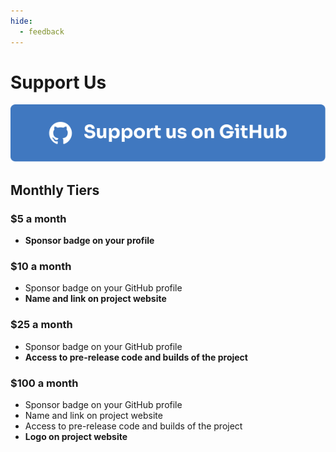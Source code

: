```yaml
---
hide:
  - feedback
---
```

# Support Us

[![GitHub Sponsors](/assets/images/github-button.svg)](https://github.com/sponsors/sprocketc) 
## Monthly Tiers

### $5 a month

- **Sponsor badge on your profile**

### $10 a month

- Sponsor badge on your GitHub profile
- **Name and link on project website**

### $25 a month

- Sponsor badge on your GitHub profile
- **Access to pre-release code and builds of the project**

### $100 a month

- Sponsor badge on your GitHub profile
- Name and link on project website
- Access to pre-release code and builds of the project
- **Logo on project website**
